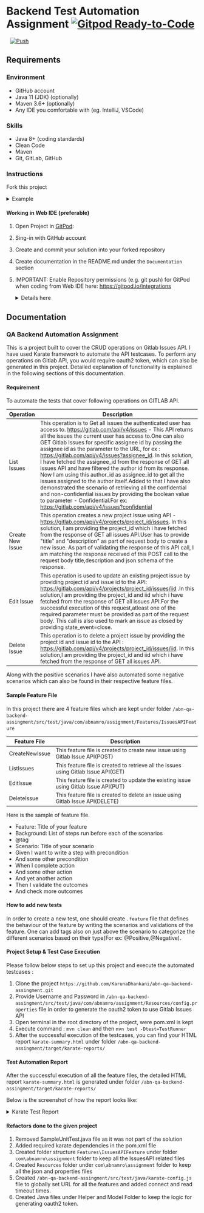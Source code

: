 # Backend Test Automation Assignment [![Gitpod Ready-to-Code](https://img.shields.io/badge/Gitpod-ready--to--code-blue?logo=gitpod)](https://gitpod.io/from-referrer/)

<a href="https://gitpod.io/from-referrer/" style="padding: 10px;">
    <img src="https://gitpod.io/button/open-in-gitpod.svg" width="150" alt="Push">
</a>

## Requirements
### Environment
* GitHub account
* Java 11 (JDK) (optionally)
* Maven 3.6+ (optionally)
* Any IDE you comfortable with (eg. IntelliJ, VSCode)

### Skills
* Java 8+ (coding standards)
* Clean Code
* Maven
* Git, GitLab, GitHub

### Instructions
Fork this project
<details>
<summary>Example</summary>

   ![img.png](doc/img/01_fork_project.png)
</details>

#### Working in Web IDE (preferable)

1. Open Project in [GitPod](https://gitpod.io/from-referrer/):
2. Sing-in with GitHub account
3. Create and commit your solution into your forked repository
4. Create documentation in the README.md under the `Documentation` section
5. IMPORTANT: Enable Repository permissions (e.g. git push) for GitPod when coding from Web IDE here:
   https://gitpod.io/integrations
   <details>
   <summary>Details here</summary>

   Edit permission for GitHub:

   ![img.png](doc/img/02_integration_providers.png)

   ![img.png](doc/img/02_enable_repo_permissions.png)
   </details>

## Documentation
### QA Backend Automation Assignment

This is a project built to cover the CRUD operations on Gitlab Issues API. I have used Karate framework to automate the API testcases. To perform any operations on Gitlab API, you would require oauth2 token, which can also be generated in this project. Detailed explanation of functionality is explained in the following sections of this documentation.

#### Requirement

 To automate the tests that cover following operations on GITLAB API.

| Operation | Description |
| --- | --- |
| List Issues | This operation is to Get all issues the authenticated user has access to. https://gitlab.com/api/v4/issues - This API returns all the issues the current user has access to.One can also GET Gitlab Issues for specific assignee id by passing the assignee id as the parameter to the URL, for ex :     https://gitlab.com/api/v4/issues?assignee_id. In this solution, I have fetched the assignee_id from the response of GET all issues API and have filtered the author id from its response. Now I am using this author_id as assignee_id to get all the issues assigned to the author itself.Added to that I have also demonstrated the scenario of retrieving all the confidential and non-confidential issues by providing the boolean value to parameter - Confidential.For ex: https://gitlab.com/api/v4/issues?confidential |
| Create New Issue | This operation creates a new project issue using API - https://gitlab.com/api/v4/projects/project_id/issues. In this solution, I am providing the project_id which i have fetched from the  response of GET all issues API.User has to provide "title" and "description" as part of request body to create a new issue. As part of validating the response of this API call, I am matching the response received of this POST call to the request body title,description and json schema of the response. |
| Edit Issue | This operation is used to update an existing project issue by providing project id and issue id to the API: https://gitlab.com/api/v4/projects/project_id/issues/iid .In this solution,I am providing the project_id and iid which i have fetched from the  response of GET all issues API.For the successful execution of this request,atleast one of the required parameter must be provided as part of the request body. This call is also used to mark an issue as closed by providing state_event=close. |
| Delete Issue | This operation is to delete a project issue by providing the project id and issue id to the API : https://gitlab.com/api/v4/projects/project_id/issues/iid. In this solution,I am providing the project_id and iid which i have fetched from the  response of GET all issues API. |
 
 Along with the positive scenarios I have also automated some negative scenarios which can also be found in their respective feature files.
 
#### Sample Feature File

In this project there are 4 feature files which are kept under folder `/abn-qa-backend-assingment/src/test/java/com/abnamro/assignment/Features/IssuesAPIFeature`

| Feature File | Description |
| --- | --- |
| CreateNewIssue | This feature file is created to create new issue using Gitlab Issue API(POST) |
| ListIssues | This feature file is created to retrieve all the issues using Gitlab Issue API(GET) |
| EditIssue | This feature file is created to update the existing issue using Gitlab Issue API(PUT) |
| DeleteIssue | This feature file is created to delete an issue using Gitlab Issue API(DELETE) |

Here is the sample of feature file. 

- Feature: Title of your feature
- Background: List of steps run before each of the scenarios
- @tag
- Scenario: Title of your scenario
- Given I want to write a step with precondition
- And some other precondition
- When I complete action
- And some other action
- And yet another action
- Then I validate the outcomes
- And check more outcomes

#### How to add new tests
In order to create a new test, one should create `.feature` file that defines the behaviour of the feature by writing the scenarios and validations of the feature. One can add tags also on just above the scenario to categorize the different scenarios based on their type(For ex: @Positive,@Negative).

#### Project Setup & Test Case Execution

Please follow below steps to set up this project and execute the automated testcases :

1. Clone the project `https://github.com/KarunaDhankani/abn-qa-backend-assingment.git`
2. Provide Username and Password in `/abn-qa-backend-assingment/src/test/java/com/abnamro/assignment/Resources/config.properties` file in order to generate the oauth2 token to use Gitlab Issues API
3. Open terminal in the root directory of the project, were pom.xml is kept
4. Execute command : `mvn clean` and then `mvn test -Dtest=TestRunner`
5. After the successful execution of the testcases, you can find your HTML report `karate-summary.html` under folder `/abn-qa-backend-assingment/target/karate-reports/`

#### Test Automation Report

After the successful execution of all the feature files, the detailed HTML report `karate-summary.html` is generated under folder `/abn-qa-backend-assingment/target/karate-reports/`

Below is the screenshot of how the report looks like:
<details>
<summary>Karate Test Report</summary>

   ![img.png](doc/img/OverAllFeatures.png)

   ![img.png](doc/img/ListIssue.png)
   
   ![img.png](doc/img/CreateIssue.png)

   ![img.png](doc/img/UpdateIssue.png)

   ![img.png](doc/img/DeleteIssue.png)

</details>

#### Refactors done to the given project

1. Removed SampleUnitTest.java file as it was not part of the solution
2. Added required karate dependencies in the pom.xml file
3. Created folder structure `Features\IssuesAPIFeature` under folder `com\abnamro\assignment` folder to keep all the IssuesAPI related files
4. Created `Resources` folder under `com\abnamro\assignment` folder to keep all the json and properties files
5. Created `/abn-qa-backend-assingment/src/test/java/karate-config.js` file to globally set URL for all the features and added connect and read timeout times.
6. Created Java files under Helper and Model Folder to keep the logic for generating oauth2 token.
